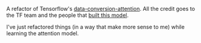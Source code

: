 A refactor of Tensorflow's [data-conversion-attention](https://github.com/tensorflow/tfjs-examples/tree/master/date-conversion-attention).
All the credit goes to the TF team and the people that [built this model](https://arxiv.org/abs/1409.0473).

I've just refactored things (in a way that make more sense to me) while learning the attention model.
